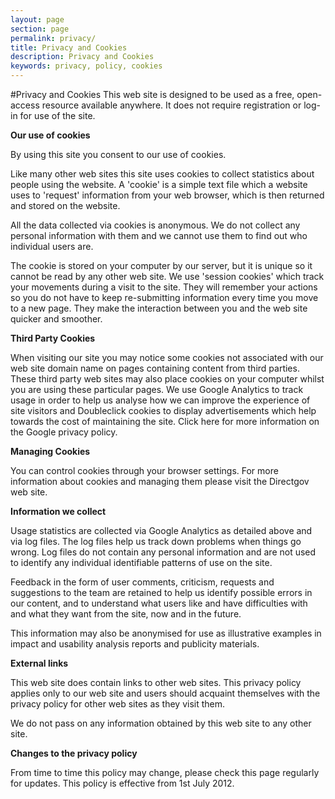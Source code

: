 ```yaml
---
layout: page
section: page
permalink: privacy/
title: Privacy and Cookies
description: Privacy and Cookies
keywords: privacy, policy, cookies
---
```


#Privacy and Cookies
This web site is designed to be used as a free, open-access resource available anywhere. It does not require registration or log-in for use of the site.

**Our use of cookies**

By using this site you consent to our use of cookies.

Like many other web sites this site uses cookies to collect statistics about people using the website. A 'cookie' is a simple text file which a website uses to 'request' information from your web browser, which is then returned and stored on the website.

All the data collected via cookies is anonymous. We do not collect any personal information with them and we cannot use them to find out who individual users are.

The cookie is stored on your computer by our server, but it is unique so it cannot be read by any other web site. We use 'session cookies' which track your movements during a visit to the site. They will remember your actions so you do not have to keep re-submitting information every time you move to a new page. They make the interaction between you and the web site quicker and smoother.

**Third Party Cookies**

When visiting our site you may notice some cookies not associated with our web site domain name on pages containing content from third parties. These third party web sites may also place cookies on your computer whilst you are using these particular pages. We use Google Analytics to track usage in order to help us analyse how we can improve the experience of site visitors and Doubleclick cookies to display advertisements which help towards the cost of maintaining the site. Click here for more information on the Google privacy policy.

**Managing Cookies**

You can control cookies through your browser settings. For more information about cookies and managing them please visit the Directgov web site.

**Information we collect**

Usage statistics are collected via Google Analytics as detailed above and via log files. The log files help us track down problems when things go wrong. Log files do not contain any personal information and are not used to identify any individual identifiable patterns of use on the site.

Feedback in the form of user comments, criticism, requests and suggestions to the team are retained to help us identify possible errors in our content, and to understand what users like and have difficulties with and what they want from the site, now and in the future.

This information may also be anonymised for use as illustrative examples in impact and usability analysis reports and publicity materials.

**External links**

This web site does contain links to other web sites. This privacy policy applies only to our web site and users should acquaint themselves with the privacy policy for other web sites as they visit them.

We do not pass on any information obtained by this web site to any other site.

**Changes to the privacy policy**

From time to time this policy may change, please check this page regularly for updates. This policy is effective from 1st July 2012.